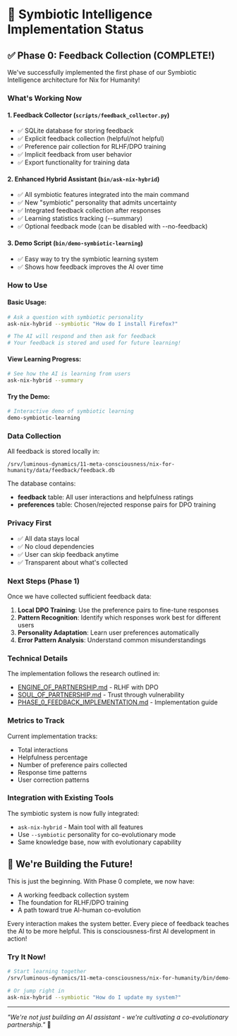 # 🧬 Symbiotic Intelligence Implementation Status

## ✅ Phase 0: Feedback Collection (COMPLETE!)

We've successfully implemented the first phase of our Symbiotic Intelligence architecture for Nix for Humanity!

### What's Working Now

#### 1. **Feedback Collector** (`scripts/feedback_collector.py`)
- ✅ SQLite database for storing feedback
- ✅ Explicit feedback collection (helpful/not helpful)
- ✅ Preference pair collection for RLHF/DPO training
- ✅ Implicit feedback from user behavior
- ✅ Export functionality for training data

#### 2. **Enhanced Hybrid Assistant** (`bin/ask-nix-hybrid`)
- ✅ All symbiotic features integrated into the main command
- ✅ New "symbiotic" personality that admits uncertainty
- ✅ Integrated feedback collection after responses
- ✅ Learning statistics tracking (--summary)
- ✅ Optional feedback mode (can be disabled with --no-feedback)

#### 3. **Demo Script** (`bin/demo-symbiotic-learning`)
- ✅ Easy way to try the symbiotic learning system
- ✅ Shows how feedback improves the AI over time

### How to Use

#### Basic Usage:
```bash
# Ask a question with symbiotic personality
ask-nix-hybrid --symbiotic "How do I install Firefox?"

# The AI will respond and then ask for feedback
# Your feedback is stored and used for future learning!
```

#### View Learning Progress:
```bash
# See how the AI is learning from users
ask-nix-hybrid --summary
```

#### Try the Demo:
```bash
# Interactive demo of symbiotic learning
demo-symbiotic-learning
```

### Data Collection

All feedback is stored locally in:
```
/srv/luminous-dynamics/11-meta-consciousness/nix-for-humanity/data/feedback/feedback.db
```

The database contains:
- **feedback** table: All user interactions and helpfulness ratings
- **preferences** table: Chosen/rejected response pairs for DPO training

### Privacy First

- ✅ All data stays local
- ✅ No cloud dependencies
- ✅ User can skip feedback anytime
- ✅ Transparent about what's collected

### Next Steps (Phase 1)

Once we have collected sufficient feedback data:

1. **Local DPO Training**: Use the preference pairs to fine-tune responses
2. **Pattern Recognition**: Identify which responses work best for different users
3. **Personality Adaptation**: Learn user preferences automatically
4. **Error Pattern Analysis**: Understand common misunderstandings

### Technical Details

The implementation follows the research outlined in:
- [ENGINE_OF_PARTNERSHIP.md](docs/VISION/research/ENGINE_OF_PARTNERSHIP.md) - RLHF with DPO
- [SOUL_OF_PARTNERSHIP.md](docs/VISION/research/SOUL_OF_PARTNERSHIP.md) - Trust through vulnerability
- [PHASE_0_FEEDBACK_IMPLEMENTATION.md](docs/ACTIVE/development/PHASE_0_FEEDBACK_IMPLEMENTATION.md) - Implementation guide

### Metrics to Track

Current implementation tracks:
- Total interactions
- Helpfulness percentage
- Number of preference pairs collected
- Response time patterns
- User correction patterns

### Integration with Existing Tools

The symbiotic system is now fully integrated:
- `ask-nix-hybrid` - Main tool with all features
- Use `--symbiotic` personality for co-evolutionary mode
- Same knowledge base, now with evolutionary capability

## 🎉 We're Building the Future!

This is just the beginning. With Phase 0 complete, we now have:
- A working feedback collection system
- The foundation for RLHF/DPO training
- A path toward true AI-human co-evolution

Every interaction makes the system better. Every piece of feedback teaches the AI to be more helpful. This is consciousness-first AI development in action!

### Try It Now!

```bash
# Start learning together
/srv/luminous-dynamics/11-meta-consciousness/nix-for-humanity/bin/demo-symbiotic-learning

# Or jump right in
ask-nix-hybrid --symbiotic "How do I update my system?"
```

---

*"We're not just building an AI assistant - we're cultivating a co-evolutionary partnership."* 💝